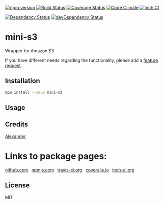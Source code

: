 [![npm version](https://badge.fury.io/js/mini-s3.svg)](http://badge.fury.io/js/mini-s3)
[![Build Status](https://travis-ci.org/alykoshin/mini-s3.svg)](https://travis-ci.org/alykoshin/mini-s3)
[![Coverage Status](https://coveralls.io/repos/alykoshin/mini-s3/badge.svg?branch=master&service=github)](https://coveralls.io/github/alykoshin/mini-s3?branch=master)
[![Code Climate](https://codeclimate.com/github/alykoshin/mini-s3/badges/gpa.svg)](https://codeclimate.com/github/alykoshin/mini-fs)
[![Inch CI](https://inch-ci.org/github/alykoshin/mini-s3.svg?branch=master)](https://inch-ci.org/github/alykoshin/mini-s3)

[![Dependency Status](https://david-dm.org/alykoshin/mini-s3/status.svg)](https://david-dm.org/alykoshin/mini-s3#info=dependencies)
[![devDependency Status](https://david-dm.org/alykoshin/mini-s3/dev-status.svg)](https://david-dm.org/alykoshin/mini-s3#info=devDependencies)


# mini-s3

Wrapper for Amazon S3 


If you have different needs regarding the functionality, please add a [feature request](https://github.com/alykoshin/mini-s3/issues).


## Installation

```sh
npm install --save mini-s3
```

## Usage


## Credits

[Alexander](https://github.com/alykoshin/)


# Links to package pages:

[github.com](https://github.com/alykoshin/mini-s3) &nbsp; 
[npmjs.com](https://www.npmjs.com/package/mini-s3) &nbsp; 
[travis-ci.org](https://travis-ci.org/alykoshin/mini-s3) &nbsp; 
[coveralls.io](https://coveralls.io/github/alykoshin/mini-s3) &nbsp; 
[inch-ci.org](https://inch-ci.org/github/alykoshin/mini-s3)


## License

MIT
